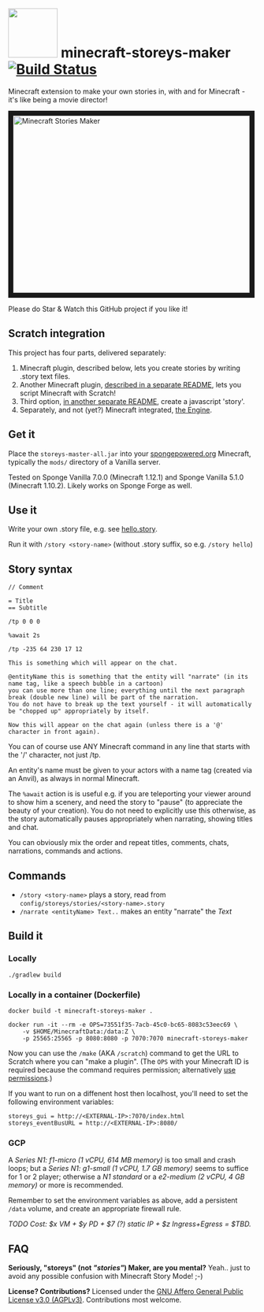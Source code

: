 # <a href="https://www.learn.study"><img src="logo/oasis.learn.study-Minecraft-Scratch-HighRes.png" width="100"/></a> minecraft-storeys-maker [![Build Status](https://travis-ci.com/OASIS-learn-study/minecraft-storeys-maker.svg?branch=master)](https://travis-ci.com/OASIS-learn-study/minecraft-storeys-maker)

Minecraft extension to make your own stories in, with and for Minecraft - it's like being a movie director!

<a href="http://www.youtube.com/watch?feature=player_embedded&v=ZHHUB7R0gEo
" target="_blank"><img src="http://img.youtube.com/vi/ZHHUB7R0gEo/0.jpg"
alt="Minecraft Stories Maker" width="480" height="360" border="10" /></a>

Please do Star & Watch this GitHub project if you like it!

## Scratch integration

This project has four parts, delivered separately:
1. Minecraft plugin, described below, lets you create stories by writing .story text files.
1. Another Minecraft plugin, [described in a separate README](/scratch/README.md), lets you script Minecraft with Scratch!
1. Third option, [in another separate README](/scratch3-server/README.md), create a javascript 'story'.
1. Separately, and not (yet?) Minecraft integrated, [the Engine](engine/README.md).

## Get it

Place the `storeys-master-all.jar` into your [spongepowered.org](https://www.spongepowered.org) Minecraft, typically the `mods/` directory of a Vanilla server.

Tested on Sponge Vanilla 7.0.0 (Minecraft 1.12.1) and Sponge Vanilla 5.1.0 (Minecraft 1.10.2).  Likely works on Sponge Forge as well.

## Use it

Write your own .story file, e.g. see [hello.story](storeys/src/main/resources/hello.story).

Run it with `/story <story-name>` (without .story suffix, so e.g. `/story hello`)

## Story syntax

    // Comment

    = Title
    == Subtitle

    /tp 0 0 0

    %await 2s

    /tp -235 64 230 17 12

    This is something which will appear on the chat.

    @entityName this is something that the entity will "narrate" (in its name tag, like a speech bubble in a cartoon)
    you can use more than one line; everything until the next paragraph break (double new line) will be part of the narration.
    You do not have to break up the text yourself - it will automatically be "chopped up" appropriately by itself.

    Now this will appear on the chat again (unless there is a '@' character in front again).

You can of course use ANY Minecraft command in any line that starts with the '/' character, not just /tp.

An entity's name must be given to your actors with a name tag (created via an Anvil), as always in normal Minecraft.

The `%await` action is is useful e.g. if you are teleporting your viewer around to show him a scenery,
and need the story to "pause" (to appreciate the beauty of your creation).  You do not need to explicitly use this
otherwise, as the story automatically pauses appropriately when narrating, showing titles and chat.

You can obviously mix the order and repeat titles, comments, chats, narrations, commands and actions.

## Commands

* `/story <story-name>` plays a story, read from `config/storeys/stories/<story-name>.story`
* `/narrate <entityName> Text..` makes an entity "narrate" the _Text_

## Build it

### Locally

    ./gradlew build

### Locally in a container (Dockerfile)

    docker build -t minecraft-storeys-maker .

    docker run -it --rm -e OPS=73551f35-7acb-45c0-bc65-8083c53eec69 \
        -v $HOME/MinecraftData:/data:Z \
        -p 25565:25565 -p 8080:8080 -p 7070:7070 minecraft-storeys-maker

Now you can use the `/make` (AKA `/scratch`) command to get the URL to Scratch where you can "make a plugin".
(The `OPS` with your Minecraft ID is required because the command requires permission; alternatively [use permissions](https://github.com/OASIS-learn-study/minecraft-storeys-maker/issues/276).)

If you want to run on a diffenent host then localhost, you'll need to set the following environment variables:

    storeys_gui = http://<EXTERNAL-IP>:7070/index.html
    storeys_eventBusURL = http://<EXTERNAL-IP>:8080/


### GCP

A _Series N1: f1-micro (1 vCPU, 614 MB memory)_ is too small and crash loops; but
a _Series N1: g1-small (1 vCPU, 1.7 GB memory)_ seems to suffice for 1 or 2 player; otherwise
a _N1 standard_ or
a _e2-medium (2 vCPU, 4 GB memory)_ or more is recommended.

Remember to set the environment variables as above, add a persistent `/data` volume, and create an appropriate firewall rule.

_TODO Cost: $x VM + $y PD + $7 (?) static IP + $z Ingress+Egress = $TBD._


## FAQ

**Seriously, "storeys" (not _"stories"_) Maker, are you mental?** Yeah.. just to avoid any possible confusion with Minecraft Story Mode! ;-)

**License? Contributions?** Licensed under the [GNU Affero General Public License v3.0 (AGPLv3)](LICENSE).  Contributions most welcome.
